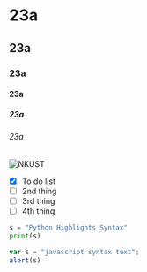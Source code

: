 # 23a
## 23a
### 23a
#### 23a
##### 23a
###### 23a

![NKUST](C:\Users\88693\Desktop\nkust.png '高科大')

- [x] To do list
- [ ] 2nd thing
- [ ] 3rd thing
- [ ] 4th thing

```python
s = "Python Highlights Syntax"
print(s)
```

```js
var s = "javascript syntax text";
alert(s)
```
